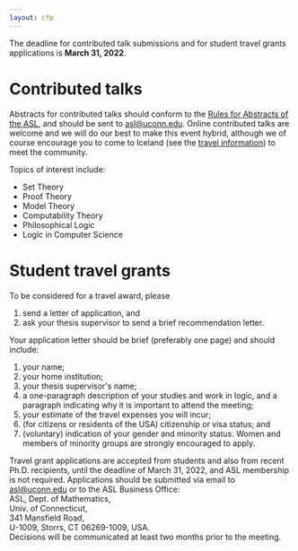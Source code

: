 ```yaml
---
layout: cfp
---
```

The deadline for contributed talk submissions and for student travel grants applications is **March 31, 2022**.

# Contributed talks
Abstracts for contributed talks should conform to the [Rules for Abstracts of the ASL](http://aslonline.org/rules-for-abstracts/), and should be sent to [asl@uconn.edu](mailto:asl@uconn.edu). Online contributed talks are welcome and we will do our best to make this event hybrid, although we of course encourage you to come to Iceland (see the [travel information](rooms/local-info)) to meet the community.

Topics of interest include:
- Set Theory
- Proof Theory
- Model Theory
- Computability Theory
- Philosophical Logic
- Logic in Computer Science
 
# Student travel grants
 
To be considered for a travel award, please
1. send a letter of application, and 
2. ask your thesis supervisor to send a brief recommendation letter.

Your application letter should be brief (preferably one page) and should include:
1. your name;
2. your home institution;
3. your thesis supervisor's name;
4. a one-paragraph description of your studies and work in logic, and a paragraph indicating why it is important to attend the meeting;
5. your estimate of the travel expenses you will incur;
6. (for citizens or residents of the USA) citizenship or visa status; and
7. (voluntary) indication of your gender and minority status. Women and members of minority groups are strongly encouraged to apply.
 
Travel grant applications are accepted from students and also from recent Ph.D. recipients, until the deadline of March 31, 2022, and ASL membership is not required. Applications should be submitted via email to [asl@uconn.edu](mailto:asl@uconn.edu) or to the ASL Business Office:  
ASL, Dept. of Mathematics,  
Univ. of Connecticut,  
341 Mansfield Road,  
U-1009,
Storrs,
CT 06269-1009,
USA.  
Decisions will be communicated at least two months prior to the meeting.
